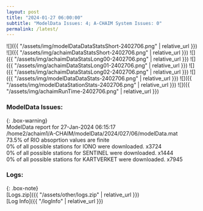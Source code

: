 ```yaml
---
layout: post
title: "2024-01-27 06:00:00"
subtitle: "ModelData Issues: 4; A-CHAIM System Issues: 0"
permalink: /latest/
---
```


![]({{ "/assets/img/modelDataDataStatsShort-2402706.png" | relative_url }})
![]({{ "/assets/img/achaimDataStatsShort-2402706.png" | relative_url }})
![]({{ "/assets/img/achaimDataStatsLong00-2402706.png" | relative_url }})
![]({{ "/assets/img/achaimDataStatsLong01-2402706.png" | relative_url }})
![]({{ "/assets/img/achaimDataStatsLong02-2402706.png" | relative_url }})
![]({{ "/assets/img/modelDataDataStats-2402706.png" | relative_url }})
![]({{ "/assets/img/modelDataStationStats-2402706.png" | relative_url }})
![]({{ "/assets/img/achaimRunTime-2402706.png" | relative_url }})


### ModelData Issues:  
  
{: .box-warning}  
 ModelData report for 27-Jan-2024 06:15:17   
 /home2/achaim1/A-CHAIM/modelData/2024/027/06/modelData.mat   
 73.5% of RIO absoprtion values are finite   
 0% of all possible stations for IONO were downloaded. x3724   
 0% of all possible stations for SENTINEL were downloaded. x1444   
 0% of all possible stations for KARTVERKET were downloaded. x7945   
  


### Logs:  
  
{: .box-note}  
[Logs.zip]({{ "/assets/other/logs.zip" | relative_url }})  
[Log Info]({{ "/logInfo" | relative_url }})  
